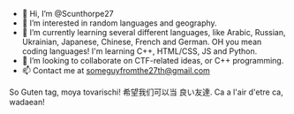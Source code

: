 - 👋 Hi, I’m @Scunthorpe27
- 👀 I’m interested in random languages and geography.
- 🌱 I’m currently learning several different languages, like Arabic, Russian, Ukrainian, Japanese, Chinese, French and German. OH you mean coding languages! I'm learning C++, HTML/CSS, JS and Python.
- 💞️ I’m looking to collaborate on CTF-related ideas, or C++ programming.
- 📫 Contact me at someguyfromthe27th@gmail.com


So Guten tag, moya tovarischi! 希望我们可以当 良い友達. Ca a l'air d'etre ca, wadaean!
